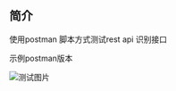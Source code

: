 ## 简介

使用postman 脚本方式测试rest api 识别接口

示例postman版本


![测试图片](https://raw.githubusercontent.com/Baidu-AIP/speech-demo/master/rest-api-asr/postman/doc-images/20190612154652.jpg)

